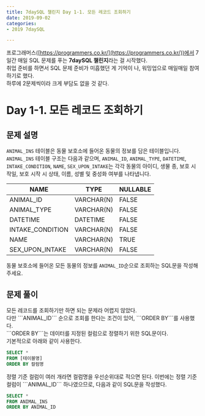```yaml
---
title: 7daySQL 챌린지 Day 1-1. 모든 레코드 조회하기
date: 2019-09-02
categories: 
- 2019 7daySQL

---
```


프로그래머스([https://programmers.co.kr/](https://programmers.co.kr/))에서 7일간 매일 SQL 문제를 푸는 **7daySQL 챌린지**라는 걸 시작했다.<br>
취업 준비를 하면서 SQL 문제 준비가 미흡했던 게 기억이 나, 워밍업으로 매일매일 참여하기로 했다.<br>
하루에 2문제씩이라 크게 부담도 없을 것 같다.

# Day 1-1. 모든 레코드 조회하기

## 문제 설명
`ANIMAL_INS` 테이블은 동물 보호소에 들어온 동물의 정보를 담은 테이블입니다. `ANIMAL_INS` 테이블 구조는 다음과 같으며, `ANIMAL_ID`, `ANIMAL_TYPE`, `DATETIME`, `INTAKE_CONDITION`, `NAME`, `SEX_UPON_INTAKE`는 각각 동물의 아이디, 생물 종, 보호 시작일, 보호 시작 시 상태, 이름, 성별 및 중성화 여부를 나타냅니다.


| NAME | TYPE | NULLABLE |
|--------|--------|----|
| ANIMAL_ID | 	VARCHAR(N)  |FALSE|
|ANIMAL_TYPE|VARCHAR(N)|FALSE|
|DATETIME|DATETIME|FALSE|
|INTAKE_CONDITION|VARCHAR(N)|FALSE|
|NAME|VARCHAR(N)|TRUE|
|SEX_UPON_INTAKE|VARCHAR(N)|FALSE|

동물 보호소에 들어온 모든 동물의 정보를 ```ANIMAL_ID```순으로 조회하는 SQL문을 작성해주세요.

## 문제 풀이
<p>모든 레코드를 조회하기만 하면 되는 문제라 어렵지 않았다.<br>
다만 ```ANIMAL_ID``` 순으로 조회를 한다는 조건이 있어, ```ORDER BY```를 사용했다.<br>
```ORDER BY```는 데이터를 지정된 컬럼으로 정렬하기 위한 SQL문이다.<BR>
기본적으로 아래와 같이 사용한다.</p>

```SQL
SELECT *
FROM [테이블명]
ORDER BY 컬럼명
```
<p>
정렬 기준 컬럼이 여러 개라면 컬럼명을 우선순위대로 적으면 된다. 이번에는 정렬 기준 컬럼이 ```ANIMAL_ID``` 하나였으므로, 다음과 같이 SQL문을 작성했다.
</p>

```SQL
SELECT *
FROM ANIMAL_INS
ORDER BY ANIMAL_ID
```